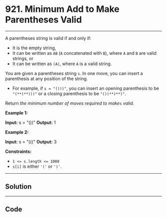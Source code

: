 # 921. Minimum Add to Make Parentheses Valid

---

A parentheses string is valid if and only if:

  * It is the empty string,
  * It can be written as `AB` (`A` concatenated with `B`), where `A` and `B` are valid strings, or
  * It can be written as `(A)`, where `A` is a valid string.



You are given a parentheses string `s`. In one move, you can insert a parenthesis at any position of the string.

  * For example, if `s = "()))"`, you can insert an opening parenthesis to be `"(**(**)))"` or a closing parenthesis to be `"())**)**)"`.



Return _the minimum number of moves required to make_`s` _valid_.

 

**Example 1:**


**Input:** s = "())"
**Output:** 1


**Example 2:**


**Input:** s = "((("
**Output:** 3


 

**Constraints:**

  * `1 <= s.length <= 1000`
  * `s[i]` is either `'('` or `')'`.

---

## Solution



---

## Code
```python


```
